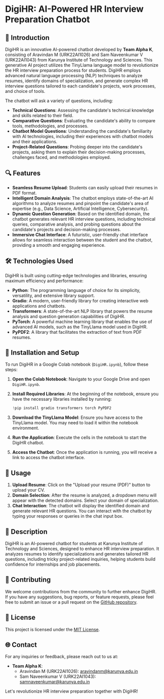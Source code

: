 # DigiHR: AI-Powered HR Interview Preparation Chatbot

## 🚀 Introduction

DigiHR is an innovative AI-powered chatbot developed by **Team Alpha K**, consisting of Aravindan M (URK22AI1026) and Sam Naveenkumar V (URK22AI1043) from Karunya Institute of Technology and Sciences. This generative AI project utilizes the TinyLlama language model to revolutionize the HR interview preparation process for students. DigiHR employs advanced natural language processing (NLP) techniques to analyze resumes, identify domains of specialization, and generate complex HR interview questions tailored to each candidate's projects, work processes, and choice of tools.

The chatbot will ask a variety of questions, including:

- **Technical Questions**: Assessing the candidate's technical knowledge and skills related to their field.
- **Comparative Questions**: Evaluating the candidate's ability to compare tools, methodologies, and processes.
- **Chatbot Model Questions**: Understanding the candidate's familiarity with AI technologies, including their experiences with chatbot models and their applications.
- **Project-Related Questions**: Probing deeper into the candidate's projects, asking them to explain their decision-making processes, challenges faced, and methodologies employed.

## 🔍 Features

- **Seamless Resume Upload**: Students can easily upload their resumes in PDF format.
- **Intelligent Domain Analysis**: The chatbot employs state-of-the-art AI algorithms to analyze resumes and pinpoint the candidate's area of expertise (e.g., Data Science, Artificial Intelligence, Cybersecurity).
- **Dynamic Question Generation**: Based on the identified domain, the chatbot generates relevant HR interview questions, including technical queries, comparative analysis, and probing questions about the candidate's projects and decision-making processes.
- **Immersive Chat Interface**: A futuristic, user-friendly chat interface allows for seamless interaction between the student and the chatbot, providing a smooth and engaging experience.

## 🛠️ Technologies Used

DigiHR is built using cutting-edge technologies and libraries, ensuring maximum efficiency and performance:

- **Python**: The programming language of choice for its simplicity, versatility, and extensive library support.
- **Gradio**: A modern, user-friendly library for creating interactive web applications and chatbots.
- **Transformers**: A state-of-the-art NLP library that powers the resume analysis and question generation capabilities of DigiHR.
- **PyTorch**: A powerful machine learning library that enables the use of advanced AI models, such as the TinyLlama model used in DigiHR.
- **PyPDF2**: A library that facilitates the extraction of text from PDF resumes.

## 🔧 Installation and Setup

To run DigiHR in a Google Colab notebook (`DigiHR.ipynb`), follow these steps:

1. **Open the Colab Notebook**: Navigate to your Google Drive and open `DigiHR.ipynb`.

2. **Install Required Libraries**: At the beginning of the notebook, ensure you have the necessary libraries installed by running:
   ```python
   !pip install gradio transformers torch PyPDF2
   ```

3. **Download the TinyLlama Model**: Ensure you have access to the TinyLlama model. You may need to load it within the notebook environment.

4. **Run the Application**: Execute the cells in the notebook to start the DigiHR chatbot.

5. **Access the Chatbot**: Once the application is running, you will receive a link to access the chatbot interface.

## 🌟 Usage

1. **Upload Resume**: Click on the "Upload your resume (PDF)" button to upload your CV.
2. **Domain Selection**: After the resume is analyzed, a dropdown menu will appear with the detected domains. Select your domain of specialization.
3. **Chat Interaction**: The chatbot will display the identified domain and generate relevant HR questions. You can interact with the chatbot by typing your responses or queries in the chat input box.

## 📄 Description

DigiHR is an AI-powered chatbot for students at Karunya Institute of Technology and Sciences, designed to enhance HR interview preparation. It analyzes resumes to identify specializations and generates tailored HR questions, including tricky project-related inquiries, helping students build confidence for internships and job placements.

## 🤝 Contributing

We welcome contributions from the community to further enhance DigiHR. If you have any suggestions, bug reports, or feature requests, please feel free to submit an issue or a pull request on the [GitHub repository](https://github.com/samnaveenkumaroff/AlphaK).

## 📄 License

This project is licensed under the [MIT License](LICENSE).

## 🌐 Contact

For any inquiries or feedback, please reach out to us at:

- **Team Alpha K**:
  - Aravindan M (URK22AI1026): [aravindanm@karunya.edu.in](mailto:aravindanm@karunya.edu.in)
  - Sam Naveenkumar V (URK22AI1043): [samnaveenkumar@karunya.edu.in](mailto:samnaveenkumar@karunya.edu.in)

Let's revolutionize HR interview preparation together with DigiHR!
